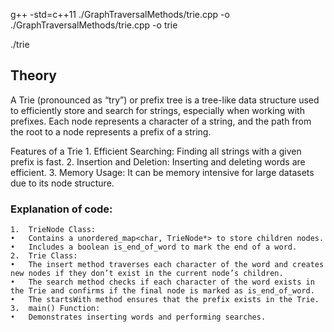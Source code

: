  g++ -std=c++11 ./GraphTraversalMethods/trie.cpp -o ./GraphTraversalMethods/trie.cpp -o trie 

 ./trie


 ## Theory

 A Trie (pronounced as “try”) or prefix tree is a tree-like data structure used to efficiently store and search for strings, especially when working with prefixes. Each node represents a character of a string, and the path from the root to a node represents a prefix of a string.

Features of a Trie
	1.	Efficient Searching: Finding all strings with a given prefix is fast.
	2.	Insertion and Deletion: Inserting and deleting words are efficient.
	3.	Memory Usage: It can be memory intensive for large datasets due to its node structure.

### Explanation of code:
	1.	TrieNode Class:
	•	Contains a unordered_map<char, TrieNode*> to store children nodes.
	•	Includes a boolean is_end_of_word to mark the end of a word.
	2.	Trie Class:
	•	The insert method traverses each character of the word and creates new nodes if they don’t exist in the current node’s children.
	•	The search method checks if each character of the word exists in the Trie and confirms if the final node is marked as is_end_of_word.
	•	The startsWith method ensures that the prefix exists in the Trie.
	3.	main() Function:
	•	Demonstrates inserting words and performing searches.
